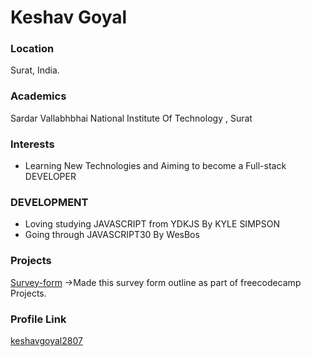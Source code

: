 # Keshav Goyal

### Location
Surat, India.

### Academics
Sardar Vallabhbhai National Institute Of Technology , Surat

### Interests
- Learning New Technologies and Aiming to become a Full-stack DEVELOPER

### DEVELOPMENT
- Loving studying JAVASCRIPT from YDKJS By KYLE SIMPSON
- Going through JAVASCRIPT30 By WesBos

### Projects
[Survey-form](https://github.com/keshavgoyal2807/survey-form) ->Made this survey form outline as part of freecodecamp Projects.

### Profile Link
[keshavgoyal2807](https://github.com/keshavgoyal2807)
